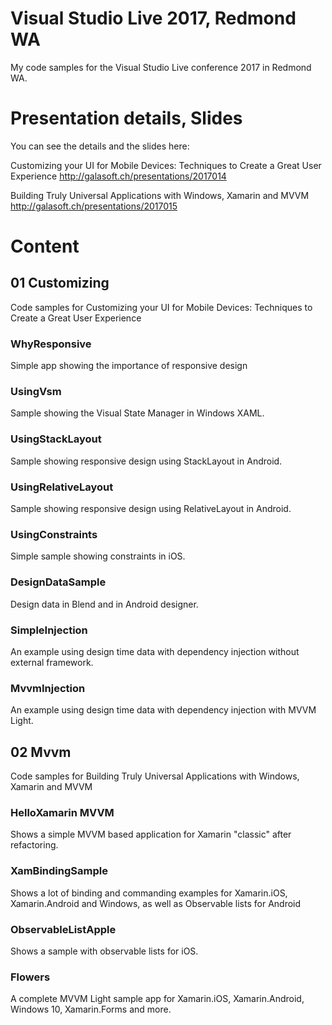 # Visual Studio Live 2017, Redmond WA

My code samples for the Visual Studio Live conference 2017 in Redmond WA.

# Presentation details, Slides

You can see the details and the slides here:

Customizing your UI for Mobile Devices: Techniques to Create a Great User Experience 
http://galasoft.ch/presentations/2017014

Building Truly Universal Applications with Windows, Xamarin and MVVM 
http://galasoft.ch/presentations/2017015

# Content

## 01 Customizing

Code samples for Customizing your UI for Mobile Devices: Techniques to Create a Great User Experience 

### WhyResponsive

Simple app showing the importance of responsive design

### UsingVsm

Sample showing the Visual State Manager in Windows XAML.

### UsingStackLayout

Sample showing responsive design using StackLayout in Android.

### UsingRelativeLayout

Sample showing responsive design using RelativeLayout in Android.

### UsingConstraints

Simple sample showing constraints in iOS.

### DesignDataSample

Design data in Blend and in Android designer.

### SimpleInjection

An example using design time data with dependency injection without external framework.

### MvvmInjection

An example using design time data with dependency injection with MVVM Light.

## 02 Mvvm

Code samples for Building Truly Universal Applications with Windows, Xamarin and MVVM

### HelloXamarin MVVM

Shows a simple MVVM based application for Xamarin "classic" after refactoring.

### XamBindingSample

Shows a lot of binding and commanding examples for Xamarin.iOS, Xamarin.Android and Windows, as well as Observable lists for Android

### ObservableListApple

Shows a sample with observable lists for iOS.

### Flowers

A complete MVVM Light sample app for Xamarin.iOS, Xamarin.Android, Windows 10, Xamarin.Forms and more.

